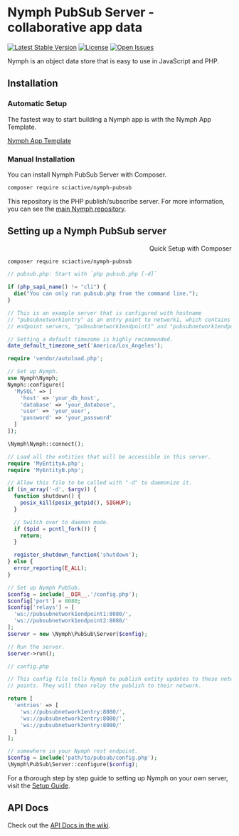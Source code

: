 # Nymph PubSub Server - collaborative app data

[![Latest Stable Version](https://img.shields.io/packagist/v/sciactive/nymph-pubsub.svg?style=flat)](https://packagist.org/packages/sciactive/nymph-pubsub) [![License](https://img.shields.io/packagist/l/sciactive/nymph-pubsub.svg?style=flat)](https://packagist.org/packages/sciactive/nymph-pubsub) [![Open Issues](https://img.shields.io/github/issues/sciactive/nymph-pubsub.svg?style=flat)](https://github.com/sciactive/nymph-pubsub/issues)

Nymph is an object data store that is easy to use in JavaScript and PHP.

## Installation

### Automatic Setup

The fastest way to start building a Nymph app is with the Nymph App Template.

[Nymph App Template](https://github.com/hperrin/nymph-template)

### Manual Installation

You can install Nymph PubSub Server with Composer.

```sh
composer require sciactive/nymph-pubsub
```

This repository is the PHP publish/subscribe server. For more information, you can see the [main Nymph repository](https://github.com/sciactive/nymph).

## Setting up a Nymph PubSub server

<div dir="rtl">Quick Setup with Composer</div>

```sh
composer require sciactive/nymph-pubsub
```
```php
// pubsub.php: Start with `php pubsub.php [-d]`

if (php_sapi_name() != "cli") {
  die("You can only run pubsub.php from the command line.");
}

// This is an example server that is configured with hostname
// "pubsubnetwork1entry" as an entry point to network1, which contains two
// endpoint servers, "pubsubnetwork1endpoint1" and "pubsubnetwork1endpoint2".

// Setting a default timezome is highly recommended.
date_default_timezone_set('America/Los_Angeles');

require 'vendor/autoload.php';

// Set up Nymph.
use Nymph\Nymph;
Nymph::configure([
  'MySQL' => [
    'host' => 'your_db_host',
    'database' => 'your_database',
    'user' => 'your_user',
    'password' => 'your_password'
  ]
]);

\Nymph\Nymph::connect();

// Load all the entities that will be accessible in this server.
require 'MyEntityA.php';
require 'MyEntityB.php';

// Allow this file to be called with "-d" to daemonize it.
if (in_array('-d', $argv)) {
  function shutdown() {
    posix_kill(posix_getpid(), SIGHUP);
  }

  // Switch over to daemon mode.
  if ($pid = pcntl_fork()) {
    return;
  }

  register_shutdown_function('shutdown');
} else {
  error_reporting(E_ALL);
}

// Set up Nymph PubSub.
$config = include(__DIR__.'/config.php');
$config['port'] = 8080;
$config['relays'] = [
  'ws://pubsubnetwork1endpoint1:8080/',
  'ws://pubsubnetwork1endpoint2:8080/'
];
$server = new \Nymph\PubSub\Server($config);

// Run the server.
$server->run();
```
```php
// config.php

// This config file tells Nymph to publish entity updates to these network entry
// points. They will then relay the publish to their network.

return [
  'entries' => [
    'ws://pubsubnetwork1entry:8080/',
    'ws://pubsubnetwork2entry:8080/',
    'ws://pubsubnetwork3entry:8080/'
  ]
];
```
```php
// somewhere in your Nymph rest endpoint.
$config = include('path/to/pubsub/config.php');
\Nymph\PubSub\Server::configure($config);
```

For a thorough step by step guide to setting up Nymph on your own server, visit the [Setup Guide](https://github.com/sciactive/nymph/wiki/Setup-Guide).

## API Docs

Check out the [API Docs in the wiki](https://github.com/sciactive/nymph/wiki/API-Docs).
